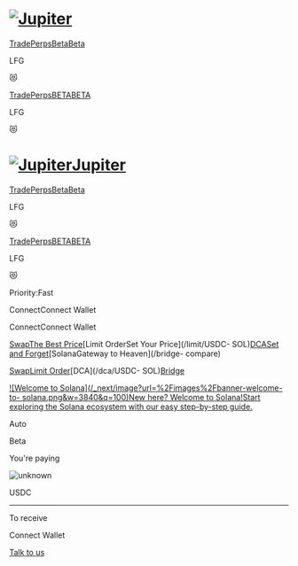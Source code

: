 # [![Jupiter](/svg/jupiter-logo.svg)](/)

[Trade](/)[PerpsBetaBeta](/perps)

LFG

😻

[Trade](/)[PerpsBETABETA](/perps)

LFG

😻

# [![Jupiter](/svg/jupiter-logo.svg)Jupiter](/)

[Trade](/)[PerpsBetaBeta](/perps)

LFG

😻

[Trade](/)[PerpsBETABETA](/perps)

LFG

😻

Priority:Fast

ConnectConnect Wallet

ConnectConnect Wallet

[SwapThe Best Price](/swap/USDC-SOL)[Limit OrderSet Your Price](/limit/USDC-
SOL)[DCASet and Forget](/dca/USDC-SOL)[SolanaGateway to Heaven](/bridge-
compare)

[Swap](/swap/USDC-SOL)[Limit Order](/limit/USDC-SOL)[DCA](/dca/USDC-
SOL)[Bridge](/bridge-compare)

[![Welcome to Solana](/_next/image?url=%2Fimages%2Fbanner-welcome-to-
solana.png&w=3840&q=100)New here? Welcome to Solana!Start exploring the Solana
ecosystem with our easy step-by-step guide.](https://welcome.jup.ag/)

Auto

Beta

You're paying

![unknown](/coins/unknown.svg)

USDC

* * *

To receive

Connect Wallet

[](https://discord.gg/jup)[](https://twitter.com/JupiterExchange)[](https://www.reddit.com/r/jupiterexchange)[](https://station.jup.ag/guides)

[ Talk to us](https://discord.gg/jup)

